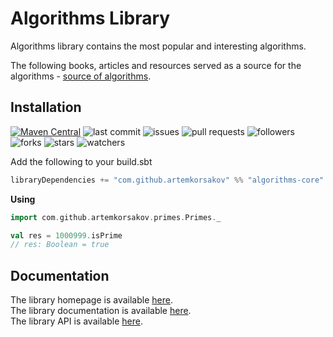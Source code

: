 # Algorithms Library

Algorithms library contains the most popular and interesting algorithms.

The following books, articles and resources served as a source for the algorithms - [source of algorithms](https://artemkorsakov.github.io/algorithms/sources_of_algorithms.html).

## Installation

[![Maven Central](https://img.shields.io/maven-central/v/com.github.artemkorsakov/algorithms-core_2.13.svg?label=Maven%20Central)](https://search.maven.org/search?q=g:%22com.github.artemkorsakov%22%20AND%20a:%22algorithms-core_2.13%22) 
![last commit](https://img.shields.io/github/last-commit/artemkorsakov/algorithms)
![issues](https://img.shields.io/github/issues/artemkorsakov/algorithms)
![pull requests](https://img.shields.io/github/issues-pr/artemkorsakov/algorithms)
![followers](https://img.shields.io/github/followers/artemkorsakov?style=social)
![forks](https://img.shields.io/github/forks/artemkorsakov/algorithms?style=social)
![stars](https://img.shields.io/github/stars/artemkorsakov/algorithms?style=social)
![watchers](https://img.shields.io/github/watchers/artemkorsakov/algorithms?style=social)




Add the following to your build.sbt
```scala
libraryDependencies += "com.github.artemkorsakov" %% "algorithms-core" % "0.0.3"
```

**Using**
```scala
import com.github.artemkorsakov.primes.Primes._

val res = 1000999.isPrime
// res: Boolean = true
```

## Documentation
The library homepage is available [here](https://artemkorsakov.github.io/algorithms/).
<br>The library documentation is available [here](https://artemkorsakov.github.io/algorithms/docs/).
<br>The library API is available [here](https://artemkorsakov.github.io/algorithms/api/).